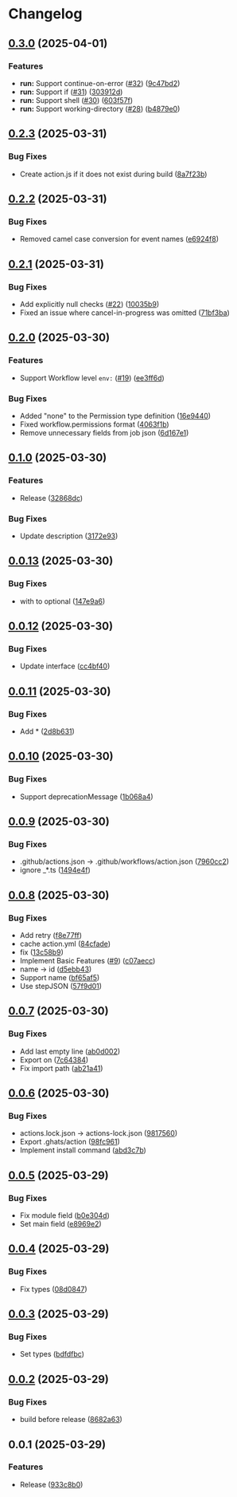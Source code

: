 # Changelog

## [0.3.0](https://github.com/koki-develop/ghats/compare/v0.2.3...v0.3.0) (2025-04-01)


### Features

* **run:** Support continue-on-error ([#32](https://github.com/koki-develop/ghats/issues/32)) ([9c47bd2](https://github.com/koki-develop/ghats/commit/9c47bd2bf0d0af7373aadf651b11f52304613265))
* **run:** Support if ([#31](https://github.com/koki-develop/ghats/issues/31)) ([303912d](https://github.com/koki-develop/ghats/commit/303912d32cd245b768d35080e26fe1201802de29))
* **run:** Support shell ([#30](https://github.com/koki-develop/ghats/issues/30)) ([603f57f](https://github.com/koki-develop/ghats/commit/603f57facb20c932d235037509da266c4e452d1c))
* **run:** Support working-directory ([#28](https://github.com/koki-develop/ghats/issues/28)) ([b4879e0](https://github.com/koki-develop/ghats/commit/b4879e0b95ef54bf9be225454da6a979ea4f009b))

## [0.2.3](https://github.com/koki-develop/ghats/compare/v0.2.2...v0.2.3) (2025-03-31)


### Bug Fixes

* Create action.js if it does not exist during build ([8a7f23b](https://github.com/koki-develop/ghats/commit/8a7f23ba23b5b6c53e2a169f39b034933cdbc265))

## [0.2.2](https://github.com/koki-develop/ghats/compare/v0.2.1...v0.2.2) (2025-03-31)


### Bug Fixes

* Removed camel case conversion for event names ([e6924f8](https://github.com/koki-develop/ghats/commit/e6924f88ee4e648607ca5ab0023e0edef3d16dd2))

## [0.2.1](https://github.com/koki-develop/ghats/compare/v0.2.0...v0.2.1) (2025-03-31)


### Bug Fixes

* Add explicitly null checks ([#22](https://github.com/koki-develop/ghats/issues/22)) ([10035b9](https://github.com/koki-develop/ghats/commit/10035b9fd76eee512d3972fb563099d7c3bae014))
* Fixed an issue where cancel-in-progress was omitted ([71bf3ba](https://github.com/koki-develop/ghats/commit/71bf3bac960dc5558ad41b540abe6a2c71a4e6eb))

## [0.2.0](https://github.com/koki-develop/ghats/compare/v0.1.0...v0.2.0) (2025-03-30)


### Features

* Support Workflow level `env:` ([#19](https://github.com/koki-develop/ghats/issues/19)) ([ee3ff6d](https://github.com/koki-develop/ghats/commit/ee3ff6df7b1d4f90fd32cc8c3025ceb1ed191d08))


### Bug Fixes

* Added "none" to the Permission type definition ([16e9440](https://github.com/koki-develop/ghats/commit/16e944088017ca9d6d8a3831b6892dd200652dff))
* Fixed workflow.permissions format ([4063f1b](https://github.com/koki-develop/ghats/commit/4063f1bee247d1237e16ca8d26c69a49ba5e5c1c))
* Remove unnecessary fields from job json ([6d167e1](https://github.com/koki-develop/ghats/commit/6d167e18ab62841185802a759dd6995ef6ed366a))

## [0.1.0](https://github.com/koki-develop/ghats/compare/v0.0.13...v0.1.0) (2025-03-30)


### Features

* Release ([32868dc](https://github.com/koki-develop/ghats/commit/32868dce9ef4b7860784a71863315e390b1e2323))


### Bug Fixes

* Update description ([3172e93](https://github.com/koki-develop/ghats/commit/3172e93ad93fd8d1ced8b5a64fd8dcfe6e32d837))

## [0.0.13](https://github.com/koki-develop/ghats/compare/v0.0.12...v0.0.13) (2025-03-30)


### Bug Fixes

* with to optional ([147e9a6](https://github.com/koki-develop/ghats/commit/147e9a6dcfadf18bbd87e741e3f0ad2f5e7947db))

## [0.0.12](https://github.com/koki-develop/ghats/compare/v0.0.11...v0.0.12) (2025-03-30)


### Bug Fixes

* Update interface ([cc4bf40](https://github.com/koki-develop/ghats/commit/cc4bf407c9fdd29faaee21790a5e3fc31d939a01))

## [0.0.11](https://github.com/koki-develop/ghats/compare/v0.0.10...v0.0.11) (2025-03-30)


### Bug Fixes

* Add * ([2d8b631](https://github.com/koki-develop/ghats/commit/2d8b63108b75c00d725482990ad7d5ebd22b6069))

## [0.0.10](https://github.com/koki-develop/ghats/compare/v0.0.9...v0.0.10) (2025-03-30)


### Bug Fixes

* Support deprecationMessage ([1b068a4](https://github.com/koki-develop/ghats/commit/1b068a442730df8a441c64db3fdb75debcdad316))

## [0.0.9](https://github.com/koki-develop/ghats/compare/v0.0.8...v0.0.9) (2025-03-30)


### Bug Fixes

* .github/actions.json -&gt; .github/workflows/action.json ([7960cc2](https://github.com/koki-develop/ghats/commit/7960cc2e7bcde63235cb25b6173446e3b4c2b69d))
* ignore _*.ts ([1494e4f](https://github.com/koki-develop/ghats/commit/1494e4f0b9fddaf6964ce610fcc128e37b21a5d3))

## [0.0.8](https://github.com/koki-develop/ghats/compare/v0.0.7...v0.0.8) (2025-03-30)


### Bug Fixes

* Add retry ([f8e77ff](https://github.com/koki-develop/ghats/commit/f8e77ff96fe42ab11bfd8d2806faeda0194336c8))
* cache action.yml ([84cfade](https://github.com/koki-develop/ghats/commit/84cfade0e4afa3315e10d4b6a8d1241269887a1b))
* fix ([13c58b9](https://github.com/koki-develop/ghats/commit/13c58b9617979537a4fb6ce70c911b54ffb3744e))
* Implement Basic Features ([#9](https://github.com/koki-develop/ghats/issues/9)) ([c07aecc](https://github.com/koki-develop/ghats/commit/c07aecc01e45ad5b938fe823b8e4838a75fd7e44))
* name -&gt; id ([d5ebb43](https://github.com/koki-develop/ghats/commit/d5ebb431e3b3c4ded2d2349651c2d2e2640a8f11))
* Support name ([bf65af5](https://github.com/koki-develop/ghats/commit/bf65af5d26492dc91b01ff26c996c126eef253a7))
* Use stepJSON ([57f9d01](https://github.com/koki-develop/ghats/commit/57f9d01fc7de7402b94ae8177e66d473d2303cb7))

## [0.0.7](https://github.com/koki-develop/ghats/compare/v0.0.6...v0.0.7) (2025-03-30)


### Bug Fixes

* Add last empty line ([ab0d002](https://github.com/koki-develop/ghats/commit/ab0d0027ee113b06e68e69de4b4e5aa6723be42a))
* Export on ([7c64384](https://github.com/koki-develop/ghats/commit/7c64384eef48dce388dcb5212d270d5e4b9df1f6))
* Fix import path ([ab21a41](https://github.com/koki-develop/ghats/commit/ab21a41abc0833acc28941d9ceee3f083cf040b5))

## [0.0.6](https://github.com/koki-develop/ghats/compare/v0.0.5...v0.0.6) (2025-03-30)


### Bug Fixes

* actions.lock.json -&gt; actions-lock.json ([9817560](https://github.com/koki-develop/ghats/commit/98175603f4eac3e8f919172a07eeb62fdf65250b))
* Export .ghats/action ([98fc961](https://github.com/koki-develop/ghats/commit/98fc961dc10652c686e0c61f3bfe00f9982a120b))
* Implement install command ([abd3c7b](https://github.com/koki-develop/ghats/commit/abd3c7bd034b6655d30b17eeaea8ed12eb288afb))

## [0.0.5](https://github.com/koki-develop/ghats/compare/v0.0.4...v0.0.5) (2025-03-29)


### Bug Fixes

* Fix module field ([b0e304d](https://github.com/koki-develop/ghats/commit/b0e304de941a5711bff958d6b9283ca5940d2746))
* Set main field ([e8969e2](https://github.com/koki-develop/ghats/commit/e8969e29abfd8159b6be32ac72de7d0a3391c274))

## [0.0.4](https://github.com/koki-develop/ghats/compare/v0.0.3...v0.0.4) (2025-03-29)


### Bug Fixes

* Fix types ([08d0847](https://github.com/koki-develop/ghats/commit/08d084706ef7b683972280dab5bd0cfeecba041e))

## [0.0.3](https://github.com/koki-develop/ghats/compare/v0.0.2...v0.0.3) (2025-03-29)


### Bug Fixes

* Set types ([bdfdfbc](https://github.com/koki-develop/ghats/commit/bdfdfbc3e70ee2d6bc6e67e321e8c75cddb4c4f5))

## [0.0.2](https://github.com/koki-develop/ghats/compare/v0.0.1...v0.0.2) (2025-03-29)


### Bug Fixes

* build before release ([8682a63](https://github.com/koki-develop/ghats/commit/8682a632c9c5bc176bbe64c72d814bd949a39993))

## 0.0.1 (2025-03-29)


### Features

* Release ([933c8b0](https://github.com/koki-develop/ghats/commit/933c8b0d534374f48c0b5052ab8f9e636170a278))
